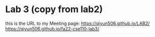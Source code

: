 # Lab 3 (copy from lab2)
this is the URL to my Meeting page:
https://qiyun506.github.io/LAB2/
https://qiyun506.github.io/fa22-cse110-lab3/
